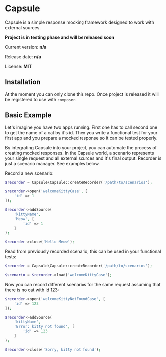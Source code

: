 # Capsule

Capsule is a simple response mocking framework designed to work with external sources.

**Project is in testing phase and will be released soon**

Current version: **n/a** 

Release date: **n/a**

License: **MIT**

## Installation

At the moment you can only clone this repo. Once project is released it will be registered to use with ```composer```.

## Basic Example

Let's imagine you have two apps running. First one has to call second one 
to get the name of a cat by it's id. Then you write a functional test for your first app
and you prepare a mocked response so it can be tested properly. 

By integrating Capsule into your project, you can automate the process of creating mocked responses.
In the Capsule world, a scenario represents your single request and all external sources and it's final output.
Recorder is just a scenario manager. See examples below.

Record a new scenario:
```php
$recorder = Capsule\Capsule::createRecorder('/path/to/scenarios');

$recorder->open('welcomeKittyCase', [
    'id' => 1
]);

$recorder->addSource(
    'kittyName',
    'Meow', [
        'id' => 1
    ]
);

$recorder->close('Hello Meow');
```

Read from previously recorded scenario, this can be used in your functional tests:
```php
$recorder = Capsule\Capsule::createRecorder('/path/to/scenarios');

$scenario = $recorder->load('welcomeKittyCase');
```

Now you can record different scenarios for the same request assuming that there is no cat with id 123:
```php
$recorder->open('welcomeKittyNotFoundCase', [
    'id' => 123
]);

$recorder->addSource(
    'kittyName',
    'Error: kitty not found', [
        'id' => 123
    ]
);

$recorder->close('Sorry, kitty not found');
```

